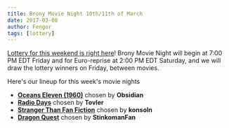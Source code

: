 ```yaml
---
title: Brony Movie Night 10th/11th of March
date: 2017-03-08
author: Fengor
tags: [lottery]
---
```

[Lottery for this weekend is right here][lotto]! Brony Movie Night will begin at 7:00 PM EDT Friday and for Euro-reprise at 2:00 PM EDT Saturday, and we will draw the lottery winners on Friday, between movies.

Here's our lineup for this week's movie nights

 - **[Oceans Eleven (1960)][m1]** chosen by **Obsidian**
 - **[Radio Days][m2]** chosen by **Tovler**
 - **[Stranger Than Fan Fiction][p1]** chosen by **konsoln**
 - **[Dragon Quest][p2]** chosen by **StinkomanFan**
 
[m1]: http://www.imdb.com/title/tt0054135/
[m2]: http://www.imdb.com/title/tt0093818/
[p1]: http://www.imdb.com/title/tt5524268/
[p2]: http://www.imdb.com/title/tt2247709/
[lotto]: https://bronystate.typeform.com/to/yF4Rkt
